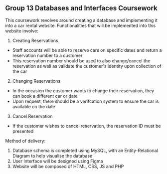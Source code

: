 ## Group 13 Databases and Interfaces Coursework
This coursework revolves around creating a database and implementing it into a car rental website. Functionalities that will be implemented into this website involve:

1. Creating Reservations
- Staff accounts will be able to reserve cars on specific dates and return a reservation number to a customer
- This reservation number should be used to also change/cancel the reservation as well as validate the customer's identity upon collection of the car

2. Changing Reservations
- In the occasion the customer wants to change their reservation, they can book a different car or date
- Upon request, there should be a verifcation system to ensure the car is available on the date

3. Cancel Reservation
- If the customer wishes to cancel reservation, the reservation ID must be presented

Method of delivery:
1. Database schema is completed using MySQL, with an Entity-Relational Diagram to help visualise the database
2. User Interface will be designed using Figma
3. Website will be composed of HTML, CSS, JS and PHP


